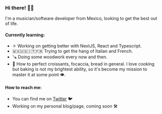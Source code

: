 ### Hi there! 👋🏼

I'm a musician/software developer from Mexico, looking to get the best out of life.

#### Currently learning:
- ⚛️ Working on getting better with NextJS, React and Typescript.
- 🇲🇽🇺🇸🇮🇹🇫🇷 Trying to get the hang of Italian and French.
- 🪚 Doing some woodwork every now and then.
- 🥐 How to perfect croissants, focaccia, bread in general. I love cooking but baking is not my brightest ability, so it's become my mission to master it at some point 👁.

#### How to reach me:
- You can find me on [Twitter](https://twitter.com/TheRadBass) 🐦
- Working on my personal blog/page, coming soon 🛠



<!--
**TheRadBass/TheRadBass** is a ✨ _special_ ✨ repository because its `README.md` (this file) appears on your GitHub profile.

Here are some ideas to get you started:

- 🔭 I’m currently working on ...
- 🌱 I’m currently learning ...
- 👯 I’m looking to collaborate on ...
- 🤔 I’m looking for help with ...
- 💬 Ask me about ...
- 📫 How to reach me: ...
- 😄 Pronouns: ...
- ⚡ Fun fact: ...
-->
